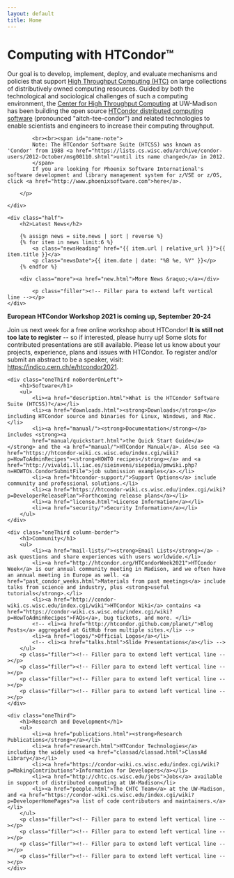 ```yaml
---
layout: default
title: Home
---
```

<!--
<script src="switchcontent.js" type="text/javascript"></script>
<style type="text/css">
div.hotnews {
    margin: 1em 2em;
    padding: 0.5em 1em;
    font-size: 120%;
    border: 1px solid rgb(204,204,204);
    text-align: left;
}
</style>
-->

<div class="rowOfBoxes">
    <div class="half noBorderOnLeft">
        <h1>Computing with HTCondor&trade;</h1>
        <!-- <img src="images/HTCondor-head.gif" alt="[HTCondor-head]" border="0" align="left"> -->
        <p>
            Our goal is to develop, implement, deploy, and evaluate mechanisms and policies that support <a href="htc.html">High Throughput Computing (HTC)</a> on large collections of distributively owned computing resources. Guided by both the technological and sociological challenges of such a computing environment, the <a href="http://chtc.cs.wisc.edu/">Center for High Throughput Computing</a> at UW-Madison has been building the open source <a href="description.html">HTCondor distributed computing software</a> (pronounced "aitch-tee-condor") and related technologies to enable scientists and engineers to increase their computing throughput.

            <br><br><span id="name-note">
            Note: The HTCondor Software Suite (HTCSS) was known as 'Condor' from 1988 <a href="https://lists.cs.wisc.edu/archive/condor-users/2012-October/msg00110.shtml">until its name changed</a> in 2012.
            </span>
            If you are looking for Phoenix Software International's software development and library management system for z/VSE or z/OS, click <a href="http://www.phoenixsoftware.com">here</a>.

        </p>

    </div>

    <div class="half">
        <h2>Latest News</h2>

        {% assign news = site.news | sort | reverse %}
        {% for item in news limit:6 %}
            <a class="newsHeading" href="{{ item.url | relative_url }}">{{ item.title }}</a>
            <p class="newsDate">{{ item.date | date: "%B %e, %Y" }}</p>
        {% endfor %}

        <div class="more"><a href="new.html">More News &raquo;</a></div>

            <p class="filler"><!-- Filler para to extend left vertical line --></p>
    </div>
</div>

<div class="rowOfBoxes">
<!-- This is "hotnews" template, used for relatively short lived news we
     want to emphasize, like Condor Week.  Keep it brief and use with care. -->
    <div class="hotnews">
        <p><b>European HTCondor Workshop 2021 is coming up, September 20-24</b></p>
        <p>Join us next week for a free online workshop about HTCondor!
        <b>It is still not too late to register</b> -- so if interested, please hurry up!
        Some slots for contributed presentations are still available. Please let
        us know about your projects, experience, plans and issues with HTCondor.
        To register and/or submit an abstract to be a speaker, visit:
        <a href="https://indico.cern.ch/e/htcondor2021">https://indico.cern.ch/e/htcondor2021</a>.
        </p>
    </div>
</div>

<div class="rowOfBoxes dividingBorderAbove">

    <div class="oneThird noBorderOnLeft">
        <h1>Software</h1>
        <ul>
            <li><a href="description.html">What is the HTCondor Software Suite (HTCSS)?</a></li>
            <li><a href="downloads.html"><strong>Downloads</strong></a> including HTCondor source and binaries for Linux, Windows, and Mac.</li>
            <li><a href="manual/"><strong>Documentation</strong></a> includes <strong><a
            href="manual/quickstart.html">the Quick Start Guide</a></strong> and the <a href="manual/">HTCondor Manual</a>. Also see <a href="https://htcondor-wiki.cs.wisc.edu/index.cgi/wiki?p=HowToAdminRecipes"><strong>HOWTO recipes</strong></a> and <a href="http://vivaldi.ll.iac.es/sieinvens/siepedia/pmwiki.php?n=HOWTOs.CondorSubmitFile">job submission examples</a>.</li>
            <li><a href="htcondor-support/">Support Options</a> include community and professional solutions.</li>
            <li><a href="https://htcondor-wiki.cs.wisc.edu/index.cgi/wiki?p=DeveloperReleasePlan">Forthcoming release plans</a></li>
            <li><a href="license.html">License Information</a></li>
            <li><a href="security/">Security Information</a></li>
        </ul>
    </div>

    <div class="oneThird column-border">
        <h1>Community</h1>
        <ul>
            <li><a href="mail-lists/"><strong>Email Lists</strong></a> - ask questions and share experiences with users worldwide.</li>
            <li><a href="http://htcondor.org/HTCondorWeek2021">HTCondor Week</a> is our annual community meeting in Madison, and we often have an annual meeting in Europe as well. <a href="past_condor_weeks.html">Materials from past meetings</a> include talks from science and industry, plus <strong>useful tutorials</strong>.</li>
            <li><a href="http://condor-wiki.cs.wisc.edu/index.cgi/wiki">HTCondor Wiki</a> contains <a href="https://condor-wiki.cs.wisc.edu/index.cgi/wiki?p=HowToAdminRecipes">FAQs</a>, bug tickets, and more. </li>
            <!-- <li><a href="http://htcondor.github.com/planet/">Blog Posts</a> aggregated at GitHub from multiple sites.</li> -->
            <li><a href="logos/">Official Logos</a></li>
            <!-- <li><a href="talks.html">Slide Presentations</a></li> -->
        </ul>
        <p class="filler"><!-- Filler para to extend left vertical line --></p>
        <p class="filler"><!-- Filler para to extend left vertical line --></p>
        <p class="filler"><!-- Filler para to extend left vertical line --></p>
        <p class="filler"><!-- Filler para to extend left vertical line --></p>
    </div>

    <div class="oneThird">
        <h1>Research and Development</h1>
        <ul>
            <li><a href="publications.html"><strong>Research Publications</strong></a></li>
            <li><a href="research.html">HTCondor Technologies</a> including the widely used <a href="classad/classad.html">ClassAd Library</a></li>
            <li><a href="https://condor-wiki.cs.wisc.edu/index.cgi/wiki?p=MakingContributions">Information for Developers</a></li>
            <li><a href="http://chtc.cs.wisc.edu/jobs">Jobs</a> available in support of distributed computing at UW-Madison</li>
            <li><a href="people.html">The CHTC Team</a> at the UW-Madison, and <a href="https://condor-wiki.cs.wisc.edu/index.cgi/wiki?p=DeveloperHomePages">a list of code contributors and maintainers.</a></li>
        </ul>
        <p class="filler"><!-- Filler para to extend left vertical line --></p>
        <p class="filler"><!-- Filler para to extend left vertical line --></p>
        <p class="filler"><!-- Filler para to extend left vertical line --></p>
        <p class="filler"><!-- Filler para to extend left vertical line --></p>
    </div>

</div>

